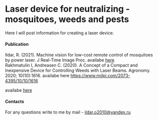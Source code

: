 # Laser device for neutralizing - mosquitoes, weeds and pests
Here I will post information for creating a laser device.




#### Publication 
Ildar, R. (2021). Machine vision for low-cost remote control of mosquitoes by power laser. J Real-Time Image Proc. 
availabe [here]( https://www.researchgate.net/publication/349226713_Machine_vision_for_low-cost_remote_control_of_mosquitoes_by_power_laser)  
Rakhmatulin I, Andreasen C. (2020). A Concept of a Compact and Inexpensive Device for Controlling Weeds with Laser Beams. Agronomy. 2020; 10(10):1616. 
availabe here https://www.mdpi.com/2073-4395/10/10/1616

availabe [here](https://www.mdpi.com/2073-4395/10/10/1616)

#### Contacts
For any questions write to me by mail - ildar.o2010@yandex.ru  
